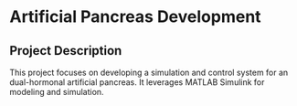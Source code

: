 # Artificial Pancreas Development

## Project Description

This project focuses on developing a simulation and control system for an dual-hormonal artificial pancreas. It leverages MATLAB Simulink for modeling and simulation.
